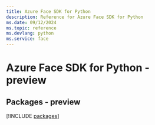```yaml
---
title: Azure Face SDK for Python
description: Reference for Azure Face SDK for Python
ms.date: 09/12/2024
ms.topic: reference
ms.devlang: python
ms.service: face
---
```

# Azure Face SDK for Python - preview
## Packages - preview
[!INCLUDE [packages](face-index.md)]